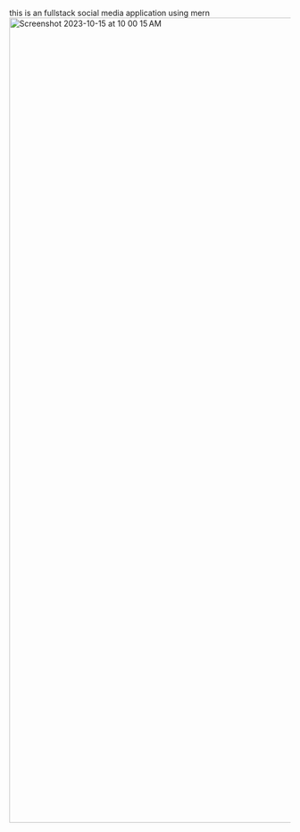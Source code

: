 this is an fullstack social media application using mern
<img width="1440" alt="Screenshot 2023-10-15 at 10 00 15 AM" src="https://github.com/Bilalbasheer100/SocialMedia/assets/108890773/1471d3c6-e5db-421b-896e-8a974bee4662">
